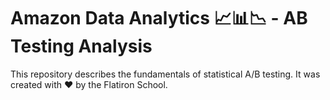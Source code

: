 # Amazon Data Analytics 📈📊📉 - AB Testing Analysis

This repository describes the fundamentals of statistical A/B testing. It was created with ❤️ by the Flatiron School.
